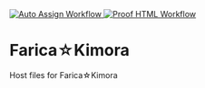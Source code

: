 <a href="https://github.com/Farica-Kimora/FaricaKimora/actions/workflows/auto-assign.yml">
    <img class="workflow-badge workflow-success" src="https://github.com/Farica-Kimora/FaricaKimora/actions/workflows/auto-assign.yml/badge.svg" alt="Auto Assign Workflow">
</a>

<a href="https://github.com/Farica-Kimora/FaricaKimora/actions/workflows/proof-html.yml">
    <img class="workflow-badge workflow-success" src="https://github.com/Farica-Kimora/FaricaKimora/actions/workflows/proof-html.yml/badge.svg" alt="Proof HTML Workflow">
</a>

# Farica☆Kimora
Host files for Farica☆Kimora

